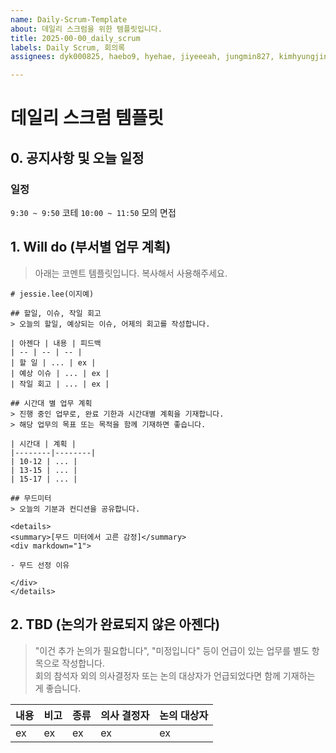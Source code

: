 ```yaml
---
name: Daily-Scrum-Template
about: 데일리 스크럼을 위한 템플릿입니다.
title: 2025-00-00_daily_scrum
labels: Daily Scrum, 회의록
assignees: dyk000825, haebo9, hyehae, jiyeeeah, jungmin827, kimhyungjin1125, sophiness

---
```


# 데일리 스크럼 템플릿
## 0. 공지사항 및 오늘 일정

### 일정
`9:30 ~ 9:50` 코테
`10:00 ~ 11:50` 모의 면접

## 1. Will do (부서별 업무 계획)

> 아래는 코멘트 템플릿입니다.
> 복사해서 사용해주세요.

```
# jessie.lee(이지예)

## 할일, 이슈, 작일 회고
> 오늘의 할일, 예상되는 이슈, 어제의 회고를 작성합니다.

| 아젠다 | 내용 | 피드백
| -- | -- | -- |
| 할 일 | ... | ex |  
| 예상 이슈 | ... | ex |
| 작일 회고 | ... | ex |  

## 시간대 별 업무 계획
> 진행 중인 업무로, 완료 기한과 시간대별 계획을 기재합니다.  
> 해당 업무의 목표 또는 목적을 함께 기재하면 좋습니다.

| 시간대 | 계획 |
|--------|--------|
| 10-12 | ... |
| 13-15 | ... |
| 15-17 | ... |

## 무드미터
> 오늘의 기분과 컨디션을 공유합니다.

<details>
<summary>[무드 미터에서 고른 감정]</summary>
<div markdown="1">

- 무드 선정 이유

</div>
</details>

```

## 2. TBD (논의가 완료되지 않은 아젠다)
> "이건 추가 논의가 필요합니다", "미정입니다" 등이 언급이 있는 업무를 별도 항목으로 작성합니다.  
> 회의 참석자 외의 의사결정자 또는 논의 대상자가 언급되었다면 함께 기재하는 게 좋습니다.

| 내용 | 비고 | 종류 | 의사 결정자 | 논의 대상자 |
|------|------|------|------------|------------|
| ex | ex | ex | ex | ex |
